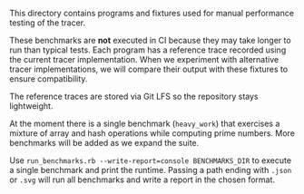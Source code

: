 This directory contains programs and fixtures used for manual performance testing of the tracer.

These benchmarks are **not** executed in CI because they may take longer to run than typical tests. Each program has a reference trace recorded using the current tracer implementation. When we experiment with alternative tracer implementations, we will compare their output with these fixtures to ensure compatibility.

The reference traces are stored via Git LFS so the repository stays lightweight.

At the moment there is a single benchmark (`heavy_work`) that exercises a mixture of array and hash operations while computing prime numbers. More benchmarks will be added as we expand the suite.

Use `run_benchmarks.rb --write-report=console BENCHMARKS_DIR` to execute a single benchmark and print the runtime. Passing a path ending with `.json` or `.svg` will run all benchmarks and write a report in the chosen format.
